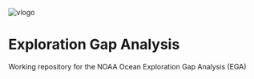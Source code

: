 ![vlogo](https://github.com/thomasAmorrow/oer-ega/blob/main/docs/logos/logo.png?raw=true)

# Exploration Gap Analysis
Working repository for the NOAA Ocean Exploration Gap Analysis (EGA)
